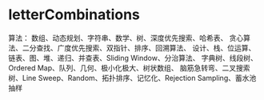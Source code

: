 # letterCombinations
算法：
数组、动态规划、字符串、数学、树、深度优先搜索、哈希表、
贪心算法、二分查找、广度优先搜索、双指针、排序、回溯算法、
设计、栈、位运算、链表、图、堆、递归、并查表、Sliding Window、分治算法、
字典树、线段树、Ordered Map、队列、几何、极小化极大、树状数组、
脑筋急转弯、二叉搜索树、Line Sweep、Random、拓扑排序、记忆化、Rejection Sampling、蓄水池抽样

